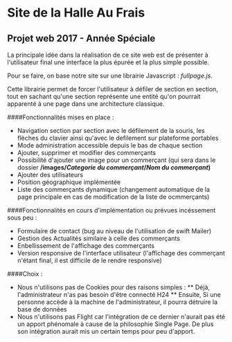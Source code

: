 Site de la Halle Au Frais
=========================
Projet web 2017 - Année Spéciale
----------------------------------

La principale idée dans la réalisation de ce site web est de présenter à l'utilisateur final une interface la plus épurée et la plus simple possible.

Pour se faire, on base notre site sur une librairie Javascript : *fullpage.js*. 

Cette librairie permet de forcer l'utilisateur à défiler de section en section, tout en sachant qu'une section représente une entité qu'on pourrait apparenté à une page dans une architecture classique.

####Fonctionnalités mises en place :

* Navigation section par section avec le défilement de la souris, les flèches du clavier ainsi qu'avec le defilement sur plateforme portables
* Mode administration accessible depuis le bas de chaque section 
* Ajouter, supprimer et modifier des commerçants
* Possibilité d'ajouter une image pour un commerçant (qui sera dans le dossier __/images/*Categorie du commerçant*/*Nom du commerçant*)__
* Ajouter des utilisateurs
* Position géographique implémentée
* Liste des commerçants dynamique (changement automatique de la page principale en cas de modification de la liste de ocmmerçants)

####Fonctionnalités en cours d'implémentation ou prévues incéssement sous peu :

* Formulaire de contact (bug au niveau de l'utilisation de swift Mailer)
* Gestion des Actualités similaire à celle des commerçants
* Enbellissement de l'affichage des commerçants
* Version responsive de l'interface utilisateur (l'affichage des commerçant n'étant final, il est difficile de le rendre responsive)

####Choix :

* Nous n'utilisons pas de Cookies pour des raisons simples :
** Déjà, l'administrateur n'as pas besoin d'être connecté H24
** Ensuite, Si une personne accède à la machine de l'administrateur, il pourra détruire la base de données
* Nous n'utilisons pas Flight car l'intégration de ce dernier n'aurait pas été un apport phénomale à cause de la philosophie Single Page. De plus son intégration aurait mis un certain temps pour peu d'apport.